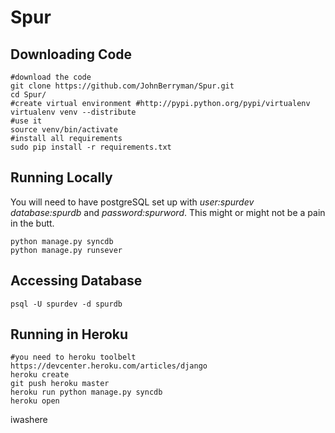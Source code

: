 
Spur
====

Downloading Code
----------------

    #download the code
    git clone https://github.com/JohnBerryman/Spur.git
    cd Spur/
    #create virtual environment #http://pypi.python.org/pypi/virtualenv
    virtualenv venv --distribute
    #use it
    source venv/bin/activate
    #install all requirements
    sudo pip install -r requirements.txt

Running Locally
---------------
You will need to have postgreSQL set up with *user:spurdev* *database:spurdb* and *password:spurword*. This might or might not be a pain in the butt.

    python manage.py syncdb
    python manage.py runsever
    
Accessing Database
------------------

    psql -U spurdev -d spurdb

Running in Heroku
-----------------

    #you need to heroku toolbelt https://devcenter.heroku.com/articles/django
    heroku create
    git push heroku master
    heroku run python manage.py syncdb
    heroku open

iwashere

